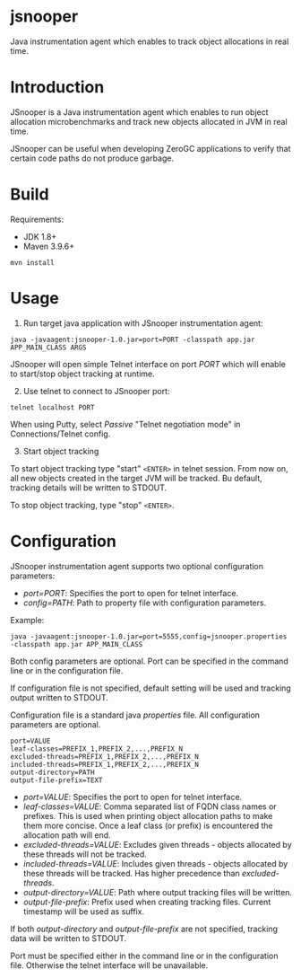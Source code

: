 # jsnooper
Java instrumentation agent which enables to track object allocations in real time.

# Introduction
JSnooper is a Java instrumentation agent which enables to run object allocation microbenchmarks and track new objects allocated in JVM in real time.

JSnooper can be useful when developing ZeroGC applications to verify that certain code paths do not produce garbage. 

# Build
Requirements:
- JDK 1.8+
- Maven 3.9.6+

```
mvn install
```
# Usage

1. Run target java application with JSnooper instrumentation agent:

```
java -javaagent:jsnooper-1.0.jar=port=PORT -classpath app.jar APP_MAIN_CLASS ARGS
```

JSnooper will open simple Telnet interface on port _PORT_ which will enable to start/stop object tracking at runtime.

2. Use telnet to connect to JSnooper port:

```
telnet localhost PORT
```

When using Putty, select _Passive_ "Telnet negotiation mode" in Connections/Telnet config.

3. Start object tracking

To start object tracking type "start" `<ENTER>` in telnet session. From now on, all new objects created in the target JVM will be tracked. Bu default, tracking details will be written to STDOUT. 

To stop object tracking, type "stop" `<ENTER>`.

# Configuration

JSnooper instrumentation agent supports two optional configuration parameters:
* *port=PORT*: Specifies the port to open for telnet interface.
* *config=PATH*: Path to property file with configuration parameters.

Example:

```
java -javaagent:jsnooper-1.0.jar=port=5555,config=jsnooper.properties -classpath app.jar APP_MAIN_CLASS
```

Both config parameters are optional. Port can be specified in the command line or in the configuration file.

If configuration file is not specified, default setting will be used and tracking output written to STDOUT.

Configuration file is a standard java _properties_ file. All configuration parameters are optional. 

```
port=VALUE
leaf-classes=PREFIX_1,PREFIX_2,...,PREFIX_N
excluded-threads=PREFIX_1,PREFIX_2,...,PREFIX_N
included-threads=PREFIX_1,PREFIX_2,...,PREFIX_N
output-directory=PATH
output-file-prefix=TEXT
```

* *port=VALUE*: Specifies the port to open for telnet interface.
* *leaf-classes=VALUE*: Comma separated list of FQDN class names or prefixes. This is used when printing object allocation paths to make them more concise. Once a leaf class (or prefix) is encountered the allocation path will end. 
* *excluded-threads=VALUE*: Excludes given threads - objects allocated by these threads will not be tracked.
* *included-threads=VALUE*: Includes given threads - objects allocated by these threads will be tracked. Has higher precedence than _excluded-threads_.
* *output-directory=VALUE*: Path where output tracking files will be written.
* *output-file-prefix*: Prefix used when creating tracking files. Current timestamp will be used as suffix.

If both _output-directory_ and _output-file-prefix_ are not specified, tracking data will be written to STDOUT.

Port must be specified either in the command line or in the configuration file. Otherwise the telnet interface will be unavailable.   
